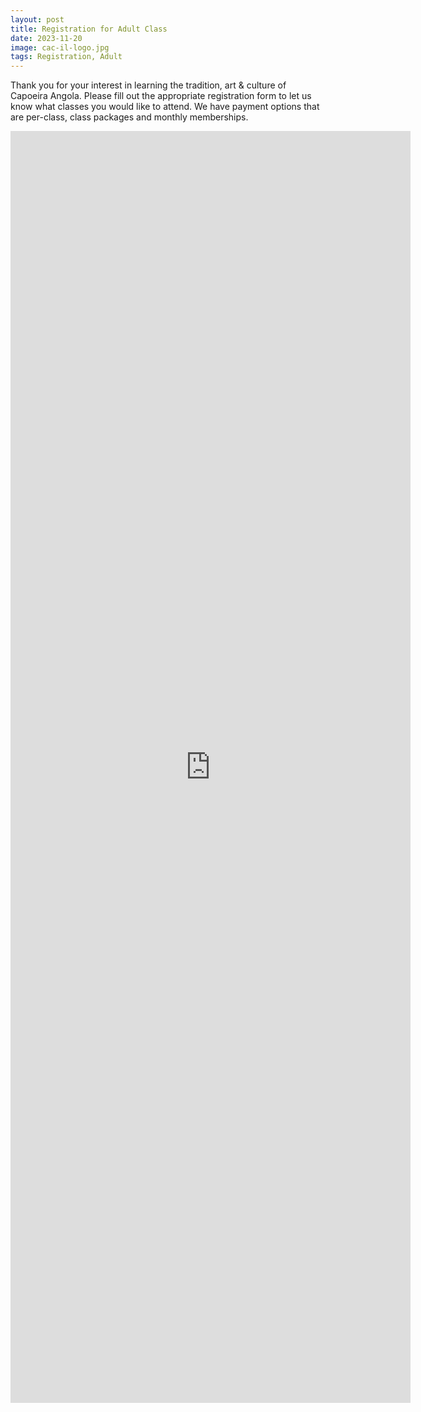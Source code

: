 ```yaml
---
layout: post
title: Registration for Adult Class
date: 2023-11-20
image: cac-il-logo.jpg
tags: Registration, Adult
---
```

Thank you for your interest in learning the tradition, art & culture of Capoeira Angola. Please fill out the appropriate registration form to let us know what classes you would like to attend. We have payment options that are per-class, class packages and monthly memberships.

<iframe src="https://docs.google.com/forms/d/e/1FAIpQLScY2_fg4xPPCoZVFQv641CyTgz50kypwIeMydvDS1mmrv036w/viewform?embedded=true" width="640" height="2035" frameborder="0" marginheight="0" marginwidth="0">Loading...</iframe>
